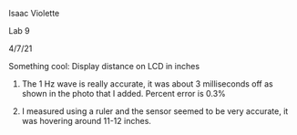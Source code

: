 Isaac Violette

Lab 9

4/7/21

Something cool: Display distance on LCD in inches

1. The 1 Hz wave is really accurate, it was about 3 milliseconds off as shown in the photo that I added. Percent error is 0.3%

2. I measured using a ruler and the sensor seemed to be very accurate, it was hovering around 11-12 inches. 

